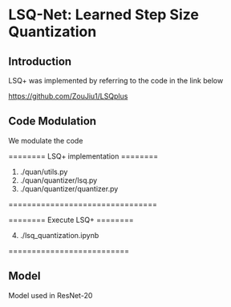 # LSQ-Net: Learned Step Size Quantization

## Introduction

LSQ+ was implemented by referring to the code in the link below

https://github.com/ZouJiu1/LSQplus

## Code Modulation

We modulate the code 

======== LSQ+ implementation ========
1) ./quan/utils.py
2) ./quan/quantizer/lsq.py
3) ./quan/quantizer/quantizer.py

================================


======== Execute LSQ+ ========

4) ./lsq_quantization.ipynb

==========================

## Model

Model used in ResNet-20